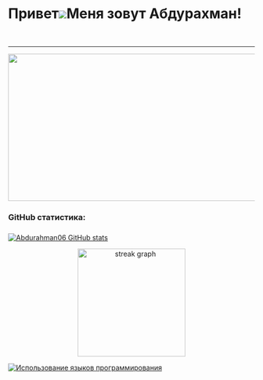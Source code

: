 Привет![](https://user-images.githubusercontent.com/18350557/176309783-0785949b-9127-417c-8b55-ab5a4333674e.gif)Меня зовут Абдурахман!
==========================================================================================================================================
<br clear="both">


--------------------
<div align="center">
  <img height="300" width="600" src="https://user-images.githubusercontent.com/74038190/225813708-98b745f2-7d22-48cf-9150-083f1b00d6c9.gif"  />
</div>




### GitHub статистика:
###

<a href="http://www.github.com/Abdurahman06"><img src="https://github-readme-stats.vercel.app/api?username=Abdurahman06&show_icons=true&hide=&count_private=true&title_color=0891b2&text_color=ffffff&icon_color=0891b2&bg_color=1c1917&hide_border=true&show_icons=true" alt="Abdurahman06 GitHub stats" /></a>
<div align="center">
  <img src="https://streak-stats.demolab.com?user=abdurahman06&locale=en&mode=daily&theme=dark&hide_border=false&border_radius=5&order=3" height="220" alt="streak graph"  />
</div>

<a href="https://github.com/Abdurahman06" align="left"><img src="https://github-readme-stats.vercel.app/api/top-langs/?username=Abdurahman06&langs_count=10&title_color=0891b2&text_color=ffffff&icon_color=0891b2&bg_color=1c1917&hide_border=true&locale=en&custom_title=Top%20%Languages" alt="Использование языков программирования" /></a>
###
